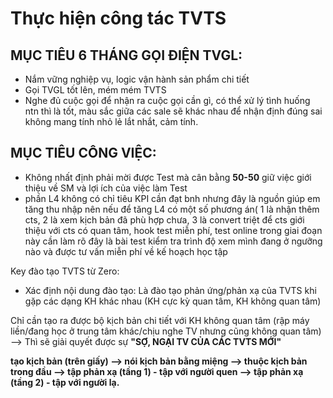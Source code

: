 # Thực hiện công tác TVTS

## MỤC TIÊU 6 THÁNG GỌI ĐIỆN TVGL:

* Nắm vững nghiệp vụ, logic vận hành sản phẩm chi tiết
* Gọi TVGL tốt lên, mém mém TVTS
* Nghe đủ cuộc gọi để nhận ra cuộc gọi cần gì, có thể xử lý tình huống ntn thì là tốt, màu sắc giữa các sale sẽ khác nhau để nhận định đúng sai không mang tính nhỏ lẻ lắt nhắt, cảm tính.

## MỤC TIÊU CÔNG VIỆC:

* Không nhất định phải mời được Test mà cân bằng **50-50** giữ việc giới thiệu về SM và lợi ích của việc làm Test
* phần L4 không có chỉ tiêu KPI cần đạt bnh nhưng đây là nguồn giúp em tăng thu nhập nên nếu để tăng L4 có một số phương án\( 1 là nhận thêm cts, 2 là xem kịch bản đã phù hợp chưa, 3 là convert triệt để cts giới thiệu với cts có quan tâm, hook test miễn phí, test online trong giai đoạn này cần làm rõ đây là bài test kiểm tra trình độ xem mình đang ở ngưỡng nào và được tư vấn miễn phí về kế hoạch học tập

Key đào tạo TVTS từ Zero:

* Xác định nội dung đào tạo: Là đào tạo phản ứng/phản xạ của TVTS khi gặp các dạng KH khác nhau \(KH cực kỳ quan tâm, KH không quan tâm\)

Chỉ cần tạo ra được bộ kịch bản chi tiết với KH không quan tâm \(rập máy liền/đang học ở trung tâm khác/chịu nghe TV nhưng cũng không quan tâm\) --&gt; Thì sẽ giải quyết được sự **"SỢ, NGẠI TV CỦA CÁC TVTS MỚI"**

**tạo kịch bản \(trên giấy\) --&gt; nói kịch bản bằng miệng --&gt; thuộc kịch bản trong đầu --&gt; tập phản xạ \(tầng 1\) - tập với người quen --&gt; tập phản xạ \(tầng 2\) - tập với người lạ.**

